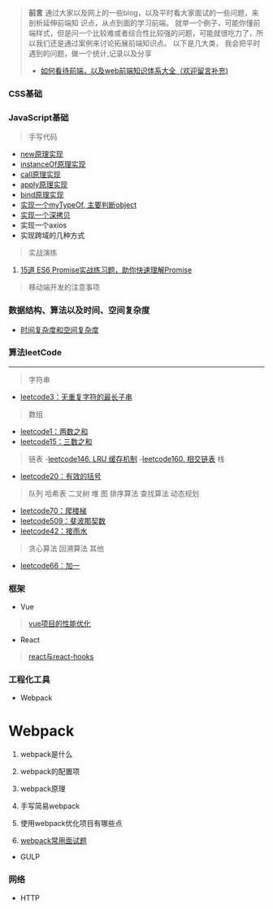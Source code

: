 > **前言**
> 通过大家以及网上的一些blog，以及平时看大家面试的一些问题，来剖析延伸前端知
识点，从点到面的学习前端。
> 就举一个例子，可能你懂前端样式，但是问一个比较难或者综合性比较强的问题，可能就很吃力了，所以我们还是通过案例来讨论拓展前端知识点。
> 以下是几大类， 我会把平时遇到的问题，做一个统计,记录以及分享
> * [如何看待前端，以及web前端知识体系大全（欢迎留言补充)](https://github.com/icshan/FrontEnd-Notes/issues/1)

### CSS基础

### JavaScript基础
> 手写代码
- [new原理实现](https://github.com/icshan/FrontEnd-Notes/issues/11)
- [instanceOf原理实现](https://github.com/icshan/FrontEnd-Notes/issues/12)
- [call原理实现](https://github.com/icshan/FrontEnd-Notes/issues/13)
- [apply原理实现](https://github.com/icshan/FrontEnd-Notes/issues/14)
- [bind原理实现](https://github.com/icshan/FrontEnd-Notes/issues/17)
- [实现一个myTypeOf, 主要判断object](https://github.com/icshan/FrontEnd-Notes/issues/15)
- [实现一个深拷贝](https://github.com/icshan/FrontEnd-Notes/issues/16)
- 实现一个axios
- 实现跨域的几种方式



> 实战演练
1. [15道 ES6 Promise实战练习题，助你快速理解Promise](https://mp.weixin.qq.com/s/rslrMX_IPzB8RMjTh05nbw)
> 移动端开发的注意事项

### 数据结构、算法以及时间、空间复杂度

- [时间复杂度和空间复杂度](https://github.com/icshan/FrontEnd-Notes/issues/6)
### 算法leetCode 
---
> 字符串
- [leetcode3：无重复字符的最长子串](https://github.com/icshan/FrontEnd-Notes/issues/2)

> 数组
- [leetcode1：两数之和](https://github.com/icshan/FrontEnd-Notes/issues/3)
- [leetcode15：三数之和](https://github.com/icshan/FrontEnd-Notes/issues/4)
> 链表
-[leetcode146. LRU 缓存机制](https://github.com/icshan/FrontEnd-Notes/issues/18)
-[leetcode160. 相交链表](https://github.com/icshan/FrontEnd-Notes/issues/19)
> 栈
- [leetcode20：有效的括号](https://github.com/icshan/FrontEnd-Notes/issues/5)
> 队列
> 哈希表
> 二叉树
> 堆
> 图
> 排序算法
> 查找算法
> 动态规划
- [leetcode70：爬楼梯](https://github.com/icshan/FrontEnd-Notes/issues/7)
- [leetcode509：斐波那契数](https://github.com/icshan/FrontEnd-Notes/issues/7)
- [leetcode42：接雨水](https://github.com/icshan/FrontEnd-Notes/issues/8)
> 贪心算法
> 回溯算法
> 其他
- [leetcode66：加一](https://github.com/icshan/FrontEnd-Notes/issues/8)

### 框架

- Vue
> [vue项目的性能优化](https://github.com/icshan/FrontEnd-Notes/issues/7)
- React
> [react与react-hooks](https://github.com/icshan/FrontEnd-Notes/issues/7)
### 工程化工具

- Webpack
# Webpack

1. webpack是什么

2. webpack的配置项

3. webpack原理

4. 手写简易webpack

5. 使用webpack优化项目有哪些点

6. [webpack常用面试题](https://github.com/icshan/FrontEnd-Notes/issues/10)

- GULP

### 网络

- HTTP

